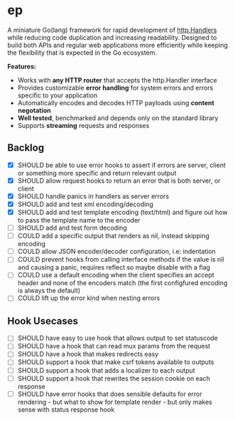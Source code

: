 # ep
A miniature Go(lang) framework for rapid development of [http.Handlers](https://pkg.go.dev/net/http?tab=doc#Handler) 
while reducing code duplication and increasing readability. Designed to build 
both APIs and regular web applications more efficiently while keeping the 
flexibility that is expected in the Go ecosystem.

__Features:__

- Works with __any HTTP router__ that accepts the http.Handler interface
- Provides customizable __error handling__ for system errors and errors specific to your application
- Automatically encodes and decodes HTTP payloads using __content negotation__ 
- __Well tested__, benchmarked and depends only on the standard library
- Supports __streaming__ requests and responses

## Backlog
- [x] SHOULD be able to use error hooks to assert if errors are server, client or
      		 something more specific and return relevant output
- [x] SHOULD allow request hooks to return an error that is both server, or client
- [x] SHOULD handle panics in handlers as server errors
- [x] SHOULD add and test xml encoding/decoding
- [x] SHOULD add and test template encoding (text/html) and figure out how to
      		 pass the template name to the encoder
- [ ] SHOULD add and test form decoding
- [ ] COULD  add a specific output that renders as nil, instead skipping encoding 
- [ ] COULD  allow JSON encoder/decoder configuration, i.e: indentation
- [ ] COULD  prevent hooks from calling interface methods if the value is nil and
      		 causing a panic, requires reflect so maybe disable with a flag
- [ ] COULD  use a default encoding when the client specifies an accept header
      		 and none of the encoders match (the first configfured encoding
      		 is always the default)
- [ ] COULD  lift up the error kind when nesting errors

## Hook Usecases
- [ ] SHOULD have easy to use hook that allows output to set statuscode
- [ ] SHOULD have a hook that can read mux params from the request
- [ ] SHOULD have a hook that makes redirects easy
- [ ] SHOULD support a hook that make csrf tokens available to outputs
- [ ] SHOULD support a hook that adds a localizer to each output
- [ ] SHOULD support a hook that rewrites the session cookie on each response
- [ ] SHOULD have error hooks that does sensible defaults for error rendering
		- but what to show for template render
		- but only makes sense with status response hook